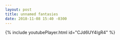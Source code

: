 ```yaml
---
layout: post
title: unnamed fantasies
date: 2018-11-08 15:40 -0300
---
```


{% include youtubePlayer.html id="CJd6UY4IgR4" %}
